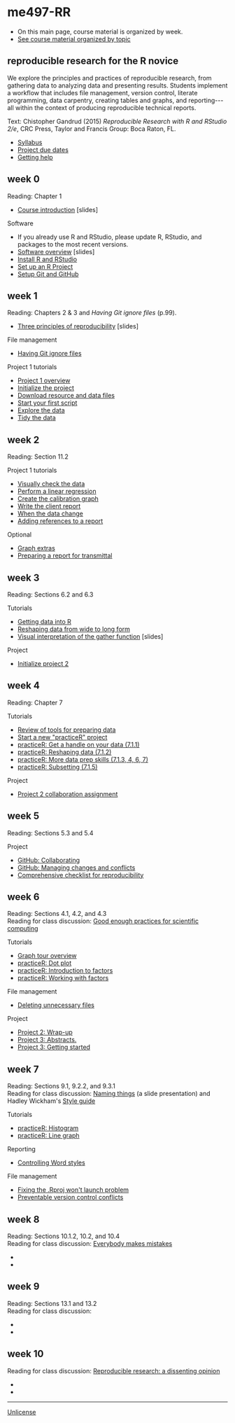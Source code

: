 
# me497-RR

- On this main page, course material is organized by week. 
- [See course material organized by topic](cm/README.md)  

## reproducible research for the R novice

We explore the principles and practices of reproducible research, from gathering data to analyzing data and presenting results. Students implement a  workflow that includes file management, version control, literate programming, data carpentry, creating tables and graphs, and reporting---all within the context of producing reproducible technical reports. 

Text: Chistopher Gandrud (2015) *Reproducible Research with R and RStudio 2/e*, CRC Press, Taylor and Francis Group: Boca Raton, FL. 

- [Syllabus](cm/cm001_syllabus.md) 
- [Project due dates](cm/cm002a_deadlines.md) 
- [Getting help ](cm/cm002b_getting-help.md) 

## week 0

Reading: Chapter 1 

- [Course introduction](slides/slides001_introduction.pdf) [slides] 

Software 

- If you already use R and RStudio, please update R, RStudio, and packages to the most recent versions. 
- [Software overview](slides/slides002_software.pdf) [slides] 
- [Install R and RStudio](https://github.com/DSR-RHIT/install-R-and-RStudio) 
- [Set up an R Project](https://github.com/DSR-RHIT/install-R-and-RStudio) 
- [Setup Git and GitHub](cm/cm003_git-setup.md) 


## week 1


Reading: Chapters 2 & 3 and *Having Git ignore files* (p.99).  

- [Three principles of reproducibility](slides/slides003_start-report.pdf) [slides]  

File management 

- [Having Git ignore files](cm/cm008_project-1_gitignore.md) 

Project 1 tutorials 

- [Project 1 overview](cm/cm004_project-1_overview.md) 
- [Initialize the project](cm/cm005_project-1_initialize.md) 
- [Download resource and data files](cm/cm006_project-1_downloads.md) 
- [Start your first script](cm/cm007_project-1_first-script.md) 
- [Explore the data](cm/cm009_project-1_explore-data.md) 
- [Tidy the data](cm/cm010_project-1_tidy-data.md) 

## week 2

Reading: Section 11.2 

Project 1 tutorials 

- [Visually check the data](cm/cm011_project-1_graph-first-look.md) 
- [Perform a linear regression](cm/cm012_project-1_regression.md) 
- [Create the calibration graph](cm/cm013_project-1_graph-better.md) 
- [Write the client report](cm/cm015_project-1_report.md) 
- [When the data change](cm/cm017_project-1_data-change.md) 
- [Adding references to a report](cm/cm018_project-1_references.md) 

Optional  

- [Graph extras](cm/cm014_project-1_graph-extras.md) 
- [Preparing a report for transmittal](cm/cm016_project-1_report-transmittal.md) 

## week 3

Reading: Sections 6.2 and 6.3 

Tutorials 

- [Getting data into R](cm/cm020_getting-data-into-R.md) 
- [Reshaping data from wide to long form](cm/cm021_reshaping-data.md) 
- [Visual interpretation of the gather function](slides/slides004_visual-gather.pdf)  [slides] 

Project 

- [Initialize project 2](cm/cm019_project-2_start.md) 

## week 4 

Reading: Chapter 7 

Tutorials 

- [Review of tools for preparing data](cm/cm022_review-data-prep.md) 
- [Start a new "practiceR" project](cm/cm023_practiceR.md) 
- [practiceR: Get a handle on your data (7.1.1)](cm/cm024_ch07_handle-on-data.md) 
- [practiceR: Reshaping data (7.1.2)](cm/cm025_ch07_reshaping-data.md) 
- [practiceR: More data prep skills (7.1.3, 4, 6, 7)](cm/cm026_ch07_more-data-prep.md) 
- [practiceR: Subsetting (7.1.5)](cm/cm028_ch07_subsetting.md) 

Project 

- [Project 2 collaboration assignment](cm/cm027_project-2_reviewers.md) 

## week 5 

Reading: Sections 5.3 and 5.4 

Project 

- [GitHub: Collaborating](cm/cm029_collaborating-github.md) 
- [GitHub: Managing changes and conflicts](cm/cm030_change-conflict-revert.md) 
- [Comprehensive checklist for reproducibility](http://ropensci.github.io/reproducibility-guide/sections/checklist/) 

## week 6 

Reading: Sections 4.1, 4.2, and 4.3    
Reading for class discussion: [Good enough practices for scientific computing](http://swcarpentry.github.io/good-enough-practices-in-scientific-computing/)  

Tutorials 

- [Graph tour overview](cm/cm034_graph-tour-overview.md) 
- [practiceR: Dot plot](cm/cm035_dot-plot.md) 
- [practiceR: Introduction to factors](cm/cm032_factors.md) 
- [practiceR: Working with factors](cm/cm033_working-with-factors.md) 

File management  

- [Deleting unnecessary files](cm/cm037_unlink-files.md) 

Project 

- [Project 2: Wrap-up](cm/cm040_project-2_wrapup.md) 
- [Project 3: Abstracts.](cm/cm031_project-3-descriptions.md) 
- [Project 3: Getting started](cm/cm037_project-3_collabs.md)




## week 7 

Reading: Sections 9.1, 9.2.2, and 9.3.1    
Reading for class discussion: [Naming things](https://rawgit.com/Reproducible-Science-Curriculum/rr-organization1/master/organization-01-slides.html#1) (a slide presentation) and Hadley Wickham's [Style guide](http://adv-r.had.co.nz/Style.html)  

Tutorials 

- [practiceR: Histogram](cm/cm036_histogram.md) 
- [practiceR: Line graph](cm/cm045_line-graph.md) 

Reporting 

- [Controlling Word styles](cm/cm041_word-styles.md) 

File management 

- [Fixing the .Rproj won't launch problem](cm/cm043_rstudio_Rproj-not-open.md) 
- [Preventable version control conflicts](cm/cm044_preventable-vc-conflicts.md) 



## week 8 

Reading: Sections 10.1.2, 10.2, and 10.4    
Reading for class discussion: [Everybody makes mistakes](resources/readings/Reinhart2015-Ch10-Everybody-makes-mistakes.pdf)

- 
- 

## week 9 

Reading: Sections 13.1 and 13.2    
Reading for class discussion: 

- 
- 

## week 10 

Reading for class discussion: [Reproducible research: a dissenting opinion](http://cogprints.org/8675/1/ReproducibleResearch.pdf) 

- 
- 

---
[Unlicense](UNLICENSE.md)

